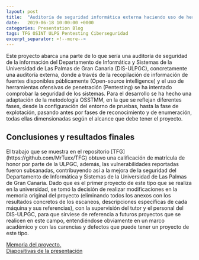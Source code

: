 ```yaml
---
layout: post
title:  "Auditoría de seguridad informática externa haciendo uso de herramientas OSINT y de Pentesting"
date:   2019-06-18 10:00:00 +0000
categories: Presentation Blog
tags: TFG OSINT ULPG Pentesting Ciberseguridad
excerpt_separator: <!--more-->
---
```


Este proyecto abarca una parte de lo que sería una auditoría de seguridad de la información del Departamento de Informática y Sistemas de la Universidad de Las Palmas de Gran Canaria (DIS-ULPGC),<!--more--> concretamente una auditoría externa, donde a través de la recopilación de información de fuentes disponibles públicamente (Open-source intelligence) y el uso de herramientas ofensivas de penetración (Pentesting) se ha intentado comprobar la seguridad de los sistemas. Para el desarrollo se ha hecho una adaptación de la metodología OSSTMM, en la que se reflejan diferentes fases, desde la configuración del entorno de pruebas, hasta la fase de explotación, pasando antes por fases de reconocimiento y de enumeración, todas ellas dimensionadas según el alcance que debe tener el proyecto.

<h2 text-align="center">
    Conclusiones y resultados finales
</h2>
El trabajo que se muestra en el repositorio [TFG](https://github.com/MrTuxx/TFG) obtuvo una calificación de matrícula de honor por parte de la ULPGC, además, las vulnerabilidades reportadas fueron subsanadas, contribuyendo así a la mejora de la seguridad del Departamento de Informática y Sistemas de la Universidad de Las Palmas de Gran Canaria. Dado que es el primer proyecto de este tipo que se realiza en la universidad, se tomó la decisión de realizar modificaciones en la memoria original del proyecto (eliminando todos los anexos con los resultados concretos de los escaneos, descripciones específicas de cada máquina y sus referencias), con la supervisión del tutor y el personal del DIS-ULPGC, para que sirviese de referencia a futuros proyectos que se realicen en este campo, entendiéndose obviamente en un marco académico y con las carencias y defectos que puede tener un proyecto de este tipo.


[Memoria del proyecto.](https://github.com/MrTuxx/TFG/blob/master/Memoria%20TFG.pdf)  
[Diapositivas de la presentación](https://drive.google.com/file/d/1pbhX3FOAst5LAGB6onM1NTFgZWg0eLct/view?usp=sharing)
